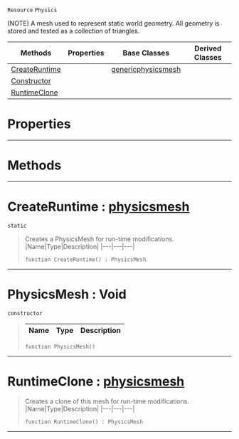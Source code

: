  `Resource` `Physics`



(NOTE) A mesh used to represent static world geometry. All geometry is stored and tested as a collection of triangles.

|Methods|Properties|Base Classes|Derived Classes|
|---|---|---|---|
|[CreateRuntime](physicsmesh.md#createruntime-zilch-engin)| |[genericphysicsmesh](genericphysicsmesh.md)| |
|[Constructor](physicsmesh.md#physicsmesh-void)| | | |
|[RuntimeClone](physicsmesh.md#runtimeclone-zilch-engine)| | | |


 #  Properties


---  
 #  Methods


---  
 #  CreateRuntime : [physicsmesh](physicsmesh.md)

 `static`

> Creates a PhysicsMesh for run-time modifications.
> |Name|Type|Description|
> |---|---|---|
> ```TS:Nada
> function CreateRuntime() : PhysicsMesh
> ``` 


---  
 #  PhysicsMesh : Void

 `constructor`

> 
> |Name|Type|Description|
> |---|---|---|
> ```TS:Nada
> function PhysicsMesh()
> ``` 


---  
 #  RuntimeClone : [physicsmesh](physicsmesh.md)

> Creates a clone of this mesh for run-time modifications.
> |Name|Type|Description|
> |---|---|---|
> ```TS:Nada
> function RuntimeClone() : PhysicsMesh
> ``` 


---  
 

 